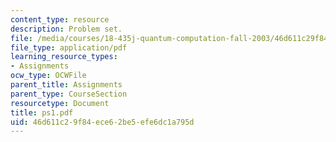 ```yaml
---
content_type: resource
description: Problem set.
file: /media/courses/18-435j-quantum-computation-fall-2003/46d611c29f84ece62be5efe6dc1a795d_ps1.pdf
file_type: application/pdf
learning_resource_types:
- Assignments
ocw_type: OCWFile
parent_title: Assignments
parent_type: CourseSection
resourcetype: Document
title: ps1.pdf
uid: 46d611c2-9f84-ece6-2be5-efe6dc1a795d
---
```

